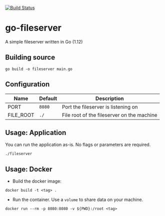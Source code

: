 [![Build Status](https://travis-ci.org/rmeulen/go-fileserver.svg?branch=master)](https://travis-ci.org/rmeulen/go-fileserver)

# go-fileserver
A simple fileserver written in Go (1.12)

## Building source
```
go build -o fileserver main.go
```

## Configuration
|Name     |Default|Description                                 |
|---------|-------|--------------------------------------------|
|PORT     |`8080` |Port the fileserver is listening on         |
|FILE_ROOT|`./` |File root of the fileserver on the machine  |

## Usage: Application
You can run the application as-is. No flags or parameters are required.
```
./fileserver
```
## Usage: Docker
* Build the docker image:
```
docker build -t <tag> .
```
* Run the container. Use a `volume` to share data on your machine.

```
docker run --rm -p 8080:8080 -v ${PWD}:/root <tag>
```
